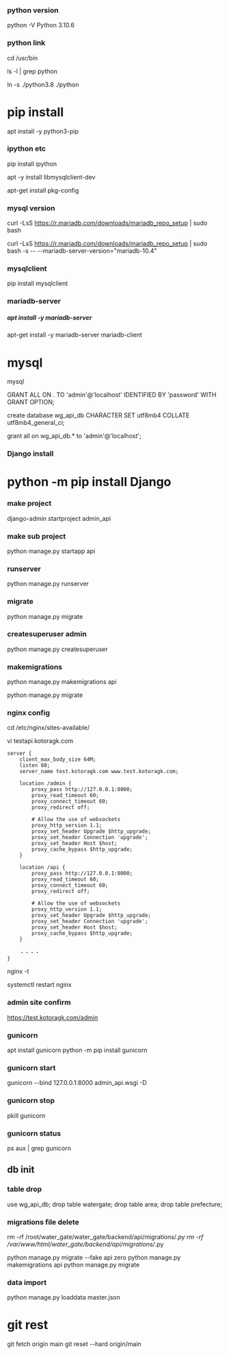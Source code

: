 ### python version
python -V
Python 3.10.6

### python link
cd /usr/bin

ls -l | grep python

ln -s ./python3.8 ./python

# pip install
apt install -y python3-pip

### ipython etc
pip install ipython

apt -y install libmysqlclient-dev

apt-get install pkg-config

### mysql version
curl -LsS https://r.mariadb.com/downloads/mariadb_repo_setup | sudo bash

curl -LsS https://r.mariadb.com/downloads/mariadb_repo_setup | sudo bash -s -- --mariadb-server-version="mariadb-10.4"

### mysqlclient
pip install mysqlclient

### mariadb-server
##### apt install -y mariadb-server
apt-get install -y mariadb-server mariadb-client

# mysql
mysql

GRANT ALL ON *.* TO 'admin'@'localhost' IDENTIFIED BY 'password' WITH GRANT OPTION;

create database wg_api_db CHARACTER SET utf8mb4 COLLATE utf8mb4_general_ci;

grant all on wg_api_db.* to 'admin'@'localhost';

### Django install
# python -m pip install Django

### make project
django-admin startproject admin_api

### make sub project
python manage.py startapp api

### runserver
python manage.py runserver

### migrate
python manage.py migrate

### createsuperuser admin
python manage.py createsuperuser

### makemigrations
python manage.py makemigrations api

python manage.py migrate

### nginx config
cd /etc/nginx/sites-available/

vi testapi.kotoragk.com

```config
server {
    client_max_body_size 64M;
    listen 80;
    server_name test.kotoragk.com www.test.kotoragk.com;

    location /admin {
        proxy_pass http://127.0.0.1:8000;
        proxy_read_timeout 60;
        proxy_connect_timeout 60;
        proxy_redirect off;

        # Allow the use of websockets
        proxy_http_version 1.1;
        proxy_set_header Upgrade $http_upgrade;
        proxy_set_header Connection 'upgrade';
        proxy_set_header Host $host;
        proxy_cache_bypass $http_upgrade;
    }

    location /api {
        proxy_pass http://127.0.0.1:8000;
        proxy_read_timeout 60;
        proxy_connect_timeout 60;
        proxy_redirect off;

        # Allow the use of websockets
        proxy_http_version 1.1;
        proxy_set_header Upgrade $http_upgrade;
        proxy_set_header Connection 'upgrade';
        proxy_set_header Host $host;
        proxy_cache_bypass $http_upgrade;
    }

    ・・・・
}
```

nginx -t

systemctl restart nginx

### admin site confirm
https://test.kotoragk.com/admin

### gunicorn
apt install gunicorn
python -m pip install gunicorn

### gunicorn start
gunicorn --bind 127.0.0.1:8000 admin_api.wsgi -D

### gunicorn stop
pkill gunicorn

### gunicorn status
ps aux | grep gunicorn

## db init

### table drop
use wg_api_db;
drop table watergate;
drop table area;
drop table prefecture;

### migrations file delete
rm -rf /root/water_gate/water_gate/backend/api/migrations/*.py
rm -rf /var/www/html/water_gate/backend/api/migrations/*.py

python manage.py migrate --fake api zero
python manage.py makemigrations api
python manage.py migrate

### data import
python manage.py loaddata master.json

# git rest
git fetch origin main
git reset --hard origin/main